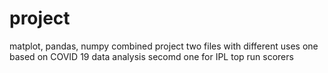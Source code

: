 # project
matplot, pandas, numpy combined project
two files with different uses
one based on COVID 19 data analysis
secomd one for IPL top run scorers 
